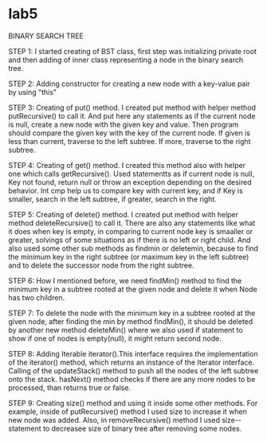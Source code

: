 # lab5
BINARY SEARCH TREE

STEP 1: I started creating of BST class, first step was initializing private root and then adding of inner class representing a node in the binary search tree.

STEP 2: Adding constructor for creating a new node with a key-value pair by using "this"

STEP 3: Creating of put() method. I created put method with helper method putRecursive() to call it. And put here any statements as if the current node is null, create a new node with the given key and value. Then program should compare the given key with the key of the current node. If given is less than current, traverse to the left subtree. If more, traverse to the right subtree.

STEP 4: Creating of get() method. I created this method also with helper one which calls getRecursive(). Used statementts as if current node is null, Key not found, return null or throw an exception depending on the desired behavior. Int cmp help us to compare key with current key, and if Key is smaller, search in the left subtree, if greater, search in the right.

STEP 5: Creating of delete() method. I created put method with helper method deleteRecursive() to call it. There are also any statements like what it does when key is empty, in comparing to current node key is smaaller or greater, solvings of some situations as if there is no left or right child. And also used some other sub methods as findmin or deletemin, because to find the minimum key in the right subtree (or maximum key in the left subtree) and to delete the successor node from the right subtree.

STEP 6: How I mentioned before, we need findMin() method to find the minimum key in a subtree rooted at the given node and delete it when Node has two children.

STEP 7: To delete the node with the minimum key in a subtree rooted at the given node, after finding the min by method findMin(), it should be deleted by another new method deleteMin() where we also used if statement to show if one of nodes is empty(null), it might return second node.

STEP 8: Adding Iterable<K> iterator().This interface requires the implementation of the iterator() method, which returns an instance of the Iterator<K> interface. Calling of the updateStack() method to push all the nodes of the left subtree onto the stack. hasNext() method checks if there are any more nodes to be processed, than returns true or false.
  
STEP 9: Creating size() method and using it inside some other methods. For example, inside of putRecursive() method I used size to increase it when new node was added. Also, in removeRecursive() method I used size-- statement to decreasee size of binary tree after removing some nodes.
